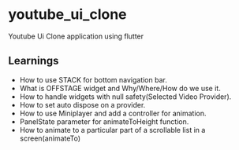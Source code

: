 # youtube_ui_clone

Youtube Ui Clone application using flutter

## Learnings

- How to use STACK for bottom navigation bar.
- What is OFFSTAGE widget and Why/Where/How do we use it.
- How to handle widgets with null safety(Selected Video Provider).
- How to set auto dispose on a provider.
- How to use Miniplayer and add a controller for animation.
- PanelState parameter for animateToHeight function.
- How to animate to a particular part of a scrollable list in a screen(animateTo)
